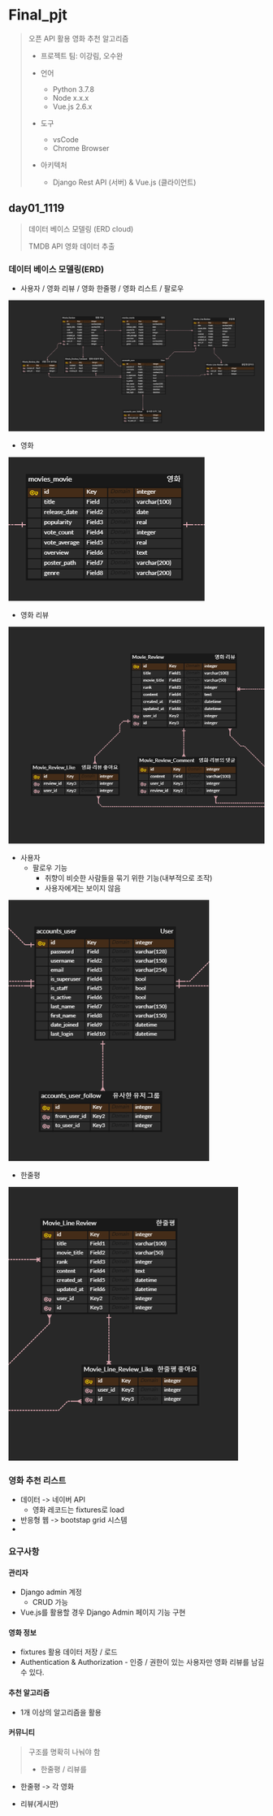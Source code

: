 # Final_pjt

> 오픈 API 활용 영화 추천 알고리즘
>
> - 프로젝트 팀: 이강림, 오수완
>
> - 언어
>   - Python 3.7.8
>   - Node x.x.x
>   - Vue.js 2.6.x
> - 도구
>   - vsCode
>   - Chrome Browser
> - 아키텍처
>   - Django Rest API (서버) & Vue.js (클라이언트)

## day01_1119 

> 데이터 베이스 모델링 (ERD cloud)
>
> TMDB API 영화 데이터 추출



### 데이터 베이스 모델링(ERD)

- 사용자 / 영화 리뷰 / 영화 한줄평 / 영화 리스트 / 팔로우

![image-20201119103305754](pjt_statement.assets/image-20201119103305754.png)

- 영화

![image-20201119172019658](pjt_statement.assets/image-20201119172019658.png)

- 영화 리뷰

![image-20201119171856304](pjt_statement.assets/image-20201119171856304.png)

- 사용자
  - 팔로우 기능
    - 취향이 비슷한 사람들을 묶기 위한 기능(내부적으로 조작)
    - 사용자에게는 보이지 않음

![image-20201119172151397](pjt_statement.assets/image-20201119172151397.png)

- 한줄평

![image-20201119172209367](pjt_statement.assets/image-20201119172209367.png)

### 영화 추천 리스트

- 데이터 -> 네이버 API
  - 영화 레코드는 fixtures로 load
- 반응형 웹 -> bootstap grid 시스템
- 

### 요구사항

#### 관리자

- Django admin 계정
  - CRUD 가능
- Vue.js를  활용할 경우 Django Admin 페이지 기능 구현



#### 영화 정보

- fixtures 활용 데이터 저장 / 로드
- Authentication & Authorization - 인증 / 권한이 있는 사용자만 영화 리뷰를 남길 수 있다.



#### 추천 알고리즘

- 1개 이상의 알고리즘을 활용



#### 커뮤니티

> 구조를 명확히 나눠야 함 
>
> - 한줄평 / 리뷰를 

- 한줄평 -> 각 영화 

- 리뷰(게시판)